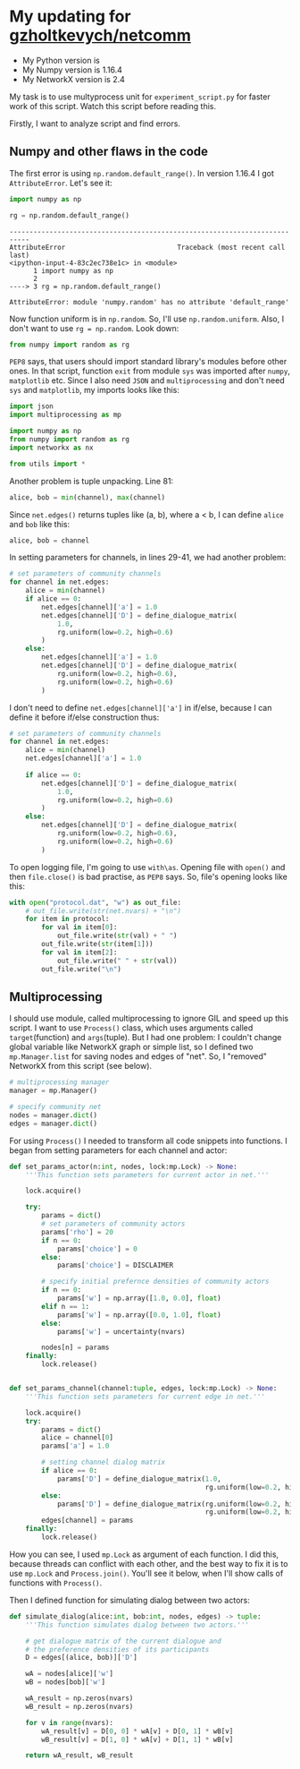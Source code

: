 # My updating for [gzholtkevych/netcomm](https://github.com/gzholtkevych/netcomm)

* My Python version is
* My Numpy version is 1.16.4
* My NetworkX version is 2.4

My task is to use multyprocess unit for `experiment_script.py` for faster work of this script. Watch this script before reading this.

Firstly, I want to analyze script and find errors.

## Numpy and other flaws in the code

The first error is using `np.random.default_range()`. In version 1.16.4 I got `AttributeError`. Let's see it:
```python
import numpy as np

rg = np.random.default_range()
```

```
---------------------------------------------------------------------------
AttributeError                            Traceback (most recent call last)
<ipython-input-4-83c2ec738e1c> in <module>
      1 import numpy as np
      2 
----> 3 rg = np.random.default_range()

AttributeError: module 'numpy.random' has no attribute 'default_range'
```

Now function uniform is in `np.random`. So, I'll use `np.random.uniform`.
Also, I don't want to use `rg = np.random`. Look down:

```python
from numpy import random as rg
```

`PEP8` says, that users should import standard library's modules before other ones. In that script, function `exit` from module `sys` was imported after `numpy`, `matplotlib` etc. Since I also need `JSON` and `multiprocessing` and don't need `sys` and `matplotlib`, my imports looks like this:

```python
import json
import multiprocessing as mp

import numpy as np
from numpy import random as rg
import networkx as nx

from utils import *
```

Another problem is tuple unpacking. Line 81:
```python
alice, bob = min(channel), max(channel)
```
Since `net.edges()` returns tuples like (a, b), where a < b, I can define `alice` and `bob` like this:
```python
alice, bob = channel
```
In setting parameters for channels, in lines 29-41, we had another problem:
```python
# set parameters of community channels
for channel in net.edges:
    alice = min(channel)
    if alice == 0:
        net.edges[channel]['a'] = 1.0
        net.edges[channel]['D'] = define_dialogue_matrix(
            1.0,
            rg.uniform(low=0.2, high=0.6)
        )
    else:
        net.edges[channel]['a'] = 1.0
        net.edges[channel]['D'] = define_dialogue_matrix(
            rg.uniform(low=0.2, high=0.6),
            rg.uniform(low=0.2, high=0.6)
        )
```
I don't need to define `net.edges[channel]['a']` in if/else, because I can define it before if/else construction thus:
```python
# set parameters of community channels
for channel in net.edges:
    alice = min(channel)
    net.edges[channel]['a'] = 1.0
    
    if alice == 0:
        net.edges[channel]['D'] = define_dialogue_matrix(
            1.0,
            rg.uniform(low=0.2, high=0.6)
        )
    else:
        net.edges[channel]['D'] = define_dialogue_matrix(
            rg.uniform(low=0.2, high=0.6),
            rg.uniform(low=0.2, high=0.6)
        )
```
To open logging file, I'm going to use `with\as`. Opening file with `open()` and then `file.close()` is bad practise, as `PEP8` says. So, file's opening looks like this:
```python
with open("protocol.dat", "w") as out_file:
    # out_file.write(str(net.nvars) + "\n")
    for item in protocol:
        for val in item[0]:
            out_file.write(str(val) + " ")
        out_file.write(str(item[1]))
        for val in item[2]:
            out_file.write(" " + str(val))
        out_file.write("\n")
```

## Multiprocessing

I should use module, called multiprocessing to ignore GIL and speed up this script. I want to use `Process()` class, which uses arguments called `target`(function) and `args`(tuple). But I had one problem: I couldn't change global variable like NetworkX graph or simple list, so I defined two `mp.Manager.list` for saving nodes and edges of "net". So, I "removed" NetworkX from this script (see below).

```python
# multiprocessing manager
manager = mp.Manager()

# specify community net
nodes = manager.dict()
edges = manager.dict()
```

For using `Process()` I needed to transform all code snippets into functions. I began from setting parameters for each channel and actor:
```python
def set_params_actor(n:int, nodes, lock:mp.Lock) -> None:
    '''This function sets parameters for current actor in net.'''

    lock.acquire()

    try:
        params = dict()
        # set parameters of community actors
        params['rho'] = 20
        if n == 0:
            params['choice'] = 0
        else:
            params['choice'] = DISCLAIMER

        # specify initial prefernce densities of community actors
        if n == 0:
            params['w'] = np.array([1.0, 0.0], float)
        elif n == 1:
            params['w'] = np.array([0.0, 1.0], float)
        else:
            params['w'] = uncertainty(nvars) 

        nodes[n] = params
    finally:
        lock.release()


def set_params_channel(channel:tuple, edges, lock:mp.Lock) -> None:
    '''This function sets parameters for current edge in net.'''

    lock.acquire()
    try:
        params = dict()
        alice = channel[0]
        params['a'] = 1.0

        # setting channel dialog matrix
        if alice == 0:
            params['D'] = define_dialogue_matrix(1.0,
                                                 rg.uniform(low=0.2, high=0.6))
        else:
            params['D'] = define_dialogue_matrix(rg.uniform(low=0.2, high=0.6),
                                                 rg.uniform(low=0.2, high=0.6))
        edges[channel] = params
    finally:
        lock.release()
```

How you can see, I used `mp.Lock` as argument of each function. I did this, because threads can conflict with each other, and the best way to fix it is to use `mp.Lock` and `Process.join()`. You'll see it below, when I'll show calls of functions with `Process()`.

Then I defined function for simulating dialog between two actors:
```python
def simulate_dialog(alice:int, bob:int, nodes, edges) -> tuple:
    '''This function simulates dialog between two actors.'''

    # get dialogue matrix of the current dialogue and
    # the preference densities of its participants
    D = edges[(alice, bob)]['D']

    wA = nodes[alice]['w']
    wB = nodes[bob]['w']

    wA_result = np.zeros(nvars)
    wB_result = np.zeros(nvars)

    for v in range(nvars):
        wA_result[v] = D[0, 0] * wA[v] + D[0, 1] * wB[v]
        wB_result[v] = D[1, 0] * wA[v] + D[1, 1] * wB[v]

    return wA_result, wB_result
```




